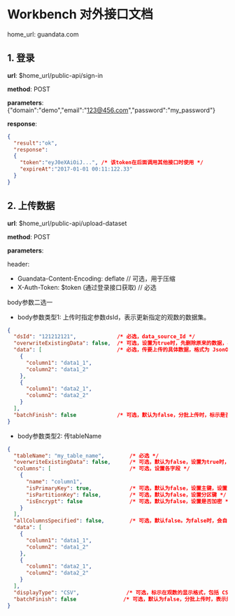 # Workbench 对外接口文档

home_url: guandata.com

## 1. 登录

**url**: $home_url/public-api/sign-in

**method**: POST

**parameters**: {"domain":"demo","email":"123@456.com","password":"my_password"}

**response**:

```json
{
  "result":"ok",
  "response":
  {
    "token":"eyJ0eXAiOiJ...", /* 该token在后面调用其他接口时使用 */
    "expireAt":"2017-01-01 00:11:122.33"
  }
}
```



## 2. 上传数据

**url**: $home_url/public-api/upload-dataset

**method**: POST

**parameters**:

header:

* Guandata-Content-Encoding: deflate            // 可选，用于压缩
* X-Auth-Token:  $token (通过登录接口获取)    // 必选

body参数二选一

* body参数类型1:    上传时指定参数dsId，表示更新指定的观数的数据集。

```json
{
  "dsId": "121212121",             /* 必选，data_source_Id */
  "overwriteExistingData": false,  /* 可选，设置为true时，先删除原来的数据，再上传。仅在设置dsId时有效 */
  "data": [                        /* 必选，传要上传的具体数据，格式为 JsonObjectArray */
    {
      "column1": "data1_1",
      "column2": "data1_2"
    },
    {
      "column1": "data2_1",
      "column2": "data2_2"
    }
  ],
  "batchFinish": false             /* 可选，默认为false，分批上传时，标示是否上传完毕 */
}
```

* body参数类型2: 传tableName

```json
{
  "tableName": "my_table_name",        /* 必选 */
  "overwriteExistingData": false,      /* 可选，默认为false，设置为true时，先删除原来的数据，再上传。仅在设置dsId时有效 */
  "columns": [                         /* 可选，设置各字段 */
    {
      "name": "column1",
      "isPrimaryKey": true,            /* 可选，默认为false，设置主键，设置了primaryKey后，多次上传时会更新原有数据，否则，会追加到原有数据后 */
      "isPartitionKey": false,         /* 可选，默认为false，设置分区键 */
      "isEncrypt": false               /* 可选，默认为false，设置是否加密 */
    }
  ],
  "allColumnsSpecified": false,        /* 可选，默认false。为false时，会自动检查data中的字段并推测类型上传到观数，为true时，表示columns中指定了所有字段，那么，data中的多余字段会过滤掉。 */
  "data": [
    {
      "column1": "data1_1",
      "column2": "data1_2"
    },
    {
      "column1": "data2_1",
      "column2": "data2_2"
    }
  ],
  "displayType": "CSV",               /* 可选，标示在观数的显示格式，包括 CSV, EXCEL, DATAFUSION, DATAFLOW, MYSQL, KR3000, PUBLIC, WEIXIN, POSTGRESQL, GREENPLUM, CARD
  "batchFinish": false               /* 可选，默认为false，分批上传时，表示是否是最后一批。 */
}
```

